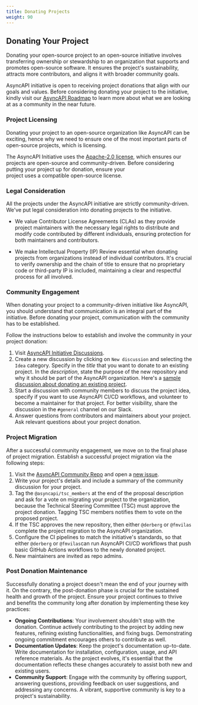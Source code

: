 ```yaml
---
title: Donating Projects
weight: 90
---
```


## Donating Your Project

Donating your open-source project to an open-source initiative involves transferring ownership or stewardship to an organization that supports and promotes open-source software. It ensures the project's sustainability, attracts more contributors, and aligns it with broader community goals.

AsyncAPI initiative is open to receiving project donations that align with our goals and values. Before considering donating your project to the initiative, kindly visit our [AsyncAPI Roadmap](https://www.asyncapi.com/roadmap) to learn more about what we are looking at as a community in the near future. 

### Project Licensing

Donating your project to an open-source organization like AsyncAPI can be exciting, hence why we need to ensure one of the most important parts of open-source projects, which is licensing. 

The AsyncAPI Initiative uses the [Apache-2.0 license](https://www.apache.org/licenses/LICENSE-2.0), which ensures our projects are open-source and community-driven. Before considering putting your project up for donation, ensure your project uses a compatible open-source license. 

### Legal Consideration

All the projects under the AsyncAPI initiative are strictly community-driven. We've put legal consideration into donating projects to the initiative.

- We value Contributor License Agreements (CLAs) as they provide project maintainers with the necessary legal rights to distribute and modify code contributed by different individuals, ensuring protection for both maintainers and contributors.

- We make Intellectual Property (IP) Review essential when donating projects from organizations instead of individual contributors. It's crucial to verify ownership and the chain of title to ensure that no proprietary code or third-party IP is included, maintaining a clear and respectful process for all involved.

### Community Engagement

When donating your project to a community-driven initiative like AsyncAPI, you should understand that communication is an integral part of the initiative. Before donating your project, communication with the community has to be established.

Follow the instructions below to establish and involve the community in your project donation:

1. Visit [AsyncAPI Initiative Discussions](https://github.com/orgs/asyncapi/discussions).
2. Create a new discussion by clicking on `New discussion` and selecting the `Idea` category. Specify in the _title_ that you want to donate to an existing project. In the _description_, state the purpose of the new repository and why it should be part of the AsyncAPI organization. Here's a  [sample discussion about donating an existing project](https://github.com/orgs/asyncapi/discussions/643).
3. Start a discussion with community members to discuss the project idea, specify if you want to use AsyncAPI CI/CD workflows, and volunteer to become a maintainer for that project. For better visibility, share the discussion in the `#general` channel on our Slack. 
4. Answer questions from contributors and maintainers about your project. Ask relevant questions about your project donation.

### Project Migration

After a successful community engagement, we move on to the final phase of project migration. Establish a successful project migration via the following steps:

1. Visit the [AsyncAPI Community Repo](https://github.com/asyncapi/community) and open a [new issue](https://github.com/asyncapi/community/issues/new?assignees=&labels=enhancement&projects=&template=enhancement.yml&title=%5BFEATURE%5D+%3Cdescription%3E). 
2. Write your project's details and include a summary of the community discussion for your project.
3. Tag the `@asyncapi/tsc_members` at the end of the proposal description and ask for a vote on migrating your project to the organization, because the Technical Steering Committee (TSC) must approve the project donation. Tagging TSC members notifies them to vote on the proposed project.  
4. If the TSC approves the new repository, then either `@derberg` or `@fmvilas` complete the project migration to the AsyncAPI organization. 
5. Configure the CI pipelines to match the initiative's standards, so that either `@derberg` or `@fmvilas`can run AsyncAPI CI/CD workflows that push basic GitHub Actions workflows to the newly donated project. 
6. New maintainers are invited as repo admins.

### Post Donation Maintenance

Successfully donating a project doesn't mean the end of your journey with it. On the contrary, the post-donation phase is crucial for the sustained health and growth of the project. Ensure your project continues to thrive and benefits the community long after donation by implementing these key practices:

- **Ongoing Contributions**: Your involvement shouldn't stop with the donation. Continue actively contributing to the project by adding new features, refining existing functionalities, and fixing bugs. Demonstrating ongoing commitment encourages others to contribute as well.
- **Documentation Updates**: Keep the project's documentation up-to-date. Write documentation for installation, configuration, usage, and API reference materials. As the project evolves, it's essential that the documentation reflects these changes accurately to assist both new and existing users.
- **Community Support**: Engage with the community by offering support, answering questions, providing feedback on user suggestions, and addressing any concerns. A vibrant, supportive community is key to a project's sustainability.

